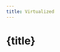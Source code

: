 ```yaml
---
title: Virtualized
---
```


<script>
import VirtualizedDatagrid from '../_datagrids/virtualized/virtualized-datagrid.svelte';
</script>

# {title}

<VirtualizedDatagrid />
